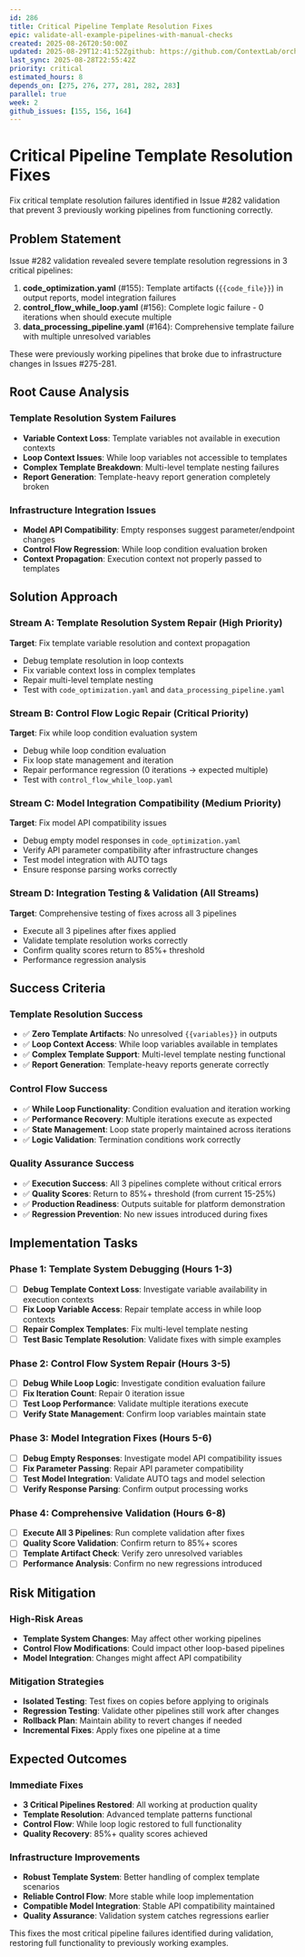 ```yaml
---
id: 286
title: Critical Pipeline Template Resolution Fixes
epic: validate-all-example-pipelines-with-manual-checks
created: 2025-08-26T20:50:00Z
updated: 2025-08-29T12:41:52Zgithub: https://github.com/ContextLab/orchestrator/issues/293status: completed
last_sync: 2025-08-28T22:55:42Z
priority: critical
estimated_hours: 8
depends_on: [275, 276, 277, 281, 282, 283]
parallel: true
week: 2
github_issues: [155, 156, 164]
---
```


# Critical Pipeline Template Resolution Fixes

Fix critical template resolution failures identified in Issue #282 validation that prevent 3 previously working pipelines from functioning correctly.

## Problem Statement

Issue #282 validation revealed severe template resolution regressions in 3 critical pipelines:

1. **code_optimization.yaml** (#155): Template artifacts (`{{code_file}}`) in output reports, model integration failures
2. **control_flow_while_loop.yaml** (#156): Complete logic failure - 0 iterations when should execute multiple
3. **data_processing_pipeline.yaml** (#164): Comprehensive template failure with multiple unresolved variables

These were previously working pipelines that broke due to infrastructure changes in Issues #275-281.

## Root Cause Analysis

### Template Resolution System Failures
- **Variable Context Loss**: Template variables not available in execution contexts
- **Loop Context Issues**: While loop variables not accessible to templates
- **Complex Template Breakdown**: Multi-level template nesting failures
- **Report Generation**: Template-heavy report generation completely broken

### Infrastructure Integration Issues
- **Model API Compatibility**: Empty responses suggest parameter/endpoint changes
- **Control Flow Regression**: While loop condition evaluation broken
- **Context Propagation**: Execution context not properly passed to templates

## Solution Approach

### Stream A: Template Resolution System Repair (High Priority)
**Target**: Fix template variable resolution and context propagation
- Debug template resolution in loop contexts
- Fix variable context loss in complex templates
- Repair multi-level template nesting
- Test with `code_optimization.yaml` and `data_processing_pipeline.yaml`

### Stream B: Control Flow Logic Repair (Critical Priority)
**Target**: Fix while loop condition evaluation system
- Debug while loop condition evaluation
- Fix loop state management and iteration
- Repair performance regression (0 iterations → expected multiple)
- Test with `control_flow_while_loop.yaml`

### Stream C: Model Integration Compatibility (Medium Priority)
**Target**: Fix model API compatibility issues
- Debug empty model responses in `code_optimization.yaml`
- Verify API parameter compatibility after infrastructure changes
- Test model integration with AUTO tags
- Ensure response parsing works correctly

### Stream D: Integration Testing & Validation (All Streams)
**Target**: Comprehensive testing of fixes across all 3 pipelines
- Execute all 3 pipelines after fixes applied
- Validate template resolution works correctly
- Confirm quality scores return to 85%+ threshold
- Performance regression analysis

## Success Criteria

### Template Resolution Success
- ✅ **Zero Template Artifacts**: No unresolved `{{variables}}` in outputs
- ✅ **Loop Context Access**: While loop variables available in templates
- ✅ **Complex Template Support**: Multi-level template nesting functional
- ✅ **Report Generation**: Template-heavy reports generate correctly

### Control Flow Success
- ✅ **While Loop Functionality**: Condition evaluation and iteration working
- ✅ **Performance Recovery**: Multiple iterations execute as expected
- ✅ **State Management**: Loop state properly maintained across iterations
- ✅ **Logic Validation**: Termination conditions work correctly

### Quality Assurance Success
- ✅ **Execution Success**: All 3 pipelines complete without critical errors
- ✅ **Quality Scores**: Return to 85%+ threshold (from current 15-25%)
- ✅ **Production Readiness**: Outputs suitable for platform demonstration
- ✅ **Regression Prevention**: No new issues introduced during fixes

## Implementation Tasks

### Phase 1: Template System Debugging (Hours 1-3)
- [ ] **Debug Template Context Loss**: Investigate variable availability in execution contexts
- [ ] **Fix Loop Variable Access**: Repair template access in while loop contexts
- [ ] **Repair Complex Templates**: Fix multi-level template nesting
- [ ] **Test Basic Template Resolution**: Validate fixes with simple examples

### Phase 2: Control Flow System Repair (Hours 3-5)
- [ ] **Debug While Loop Logic**: Investigate condition evaluation failure
- [ ] **Fix Iteration Count**: Repair 0 iteration issue
- [ ] **Test Loop Performance**: Validate multiple iterations execute
- [ ] **Verify State Management**: Confirm loop variables maintain state

### Phase 3: Model Integration Fixes (Hours 5-6)
- [ ] **Debug Empty Responses**: Investigate model API compatibility issues
- [ ] **Fix Parameter Passing**: Repair API parameter compatibility
- [ ] **Test Model Integration**: Validate AUTO tags and model selection
- [ ] **Verify Response Parsing**: Confirm output processing works

### Phase 4: Comprehensive Validation (Hours 6-8)
- [ ] **Execute All 3 Pipelines**: Run complete validation after fixes
- [ ] **Quality Score Validation**: Confirm return to 85%+ scores
- [ ] **Template Artifact Check**: Verify zero unresolved variables
- [ ] **Performance Analysis**: Confirm no new regressions introduced

## Risk Mitigation

### High-Risk Areas
- **Template System Changes**: May affect other working pipelines
- **Control Flow Modifications**: Could impact other loop-based pipelines
- **Model Integration**: Changes might affect API compatibility

### Mitigation Strategies
- **Isolated Testing**: Test fixes on copies before applying to originals
- **Regression Testing**: Validate other pipelines still work after changes
- **Rollback Plan**: Maintain ability to revert changes if needed
- **Incremental Fixes**: Apply fixes one pipeline at a time

## Expected Outcomes

### Immediate Fixes
- **3 Critical Pipelines Restored**: All working at production quality
- **Template Resolution**: Advanced template patterns functional
- **Control Flow**: While loop logic restored to full functionality
- **Quality Recovery**: 85%+ quality scores achieved

### Infrastructure Improvements
- **Robust Template System**: Better handling of complex template scenarios
- **Reliable Control Flow**: More stable while loop implementation
- **Compatible Model Integration**: Stable API compatibility maintained
- **Quality Assurance**: Validation system catches regressions earlier

This fixes the most critical pipeline failures identified during validation, restoring full functionality to previously working examples.
